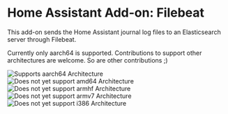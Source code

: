 # Home Assistant Add-on: Filebeat

This add-on sends the Home Assistant journal log files to an Elasticsearch server through Filebeat.

Currently only aarch64 is supported. Contributions to support other architectures are welcome. So are other contributions ;)

![Supports aarch64 Architecture][aarch64-shield]
![Does not yet support amd64 Architecture][no-amd64-shield]
![Does not yet support armhf Architecture][no-armhf-shield]
![Does not yet support armv7 Architecture][no-armv7-shield]
![Does not yet support i386 Architecture][no-i386-shield]

[aarch64-shield]: https://img.shields.io/badge/aarch64-yes-green.svg
[no-amd64-shield]: https://img.shields.io/badge/amd64-no-red.svg
[no-armhf-shield]: https://img.shields.io/badge/armhf-no-red.svg
[no-armv7-shield]: https://img.shields.io/badge/armv7-no-red.svg
[no-i386-shield]: https://img.shields.io/badge/i386-no-red.svg

